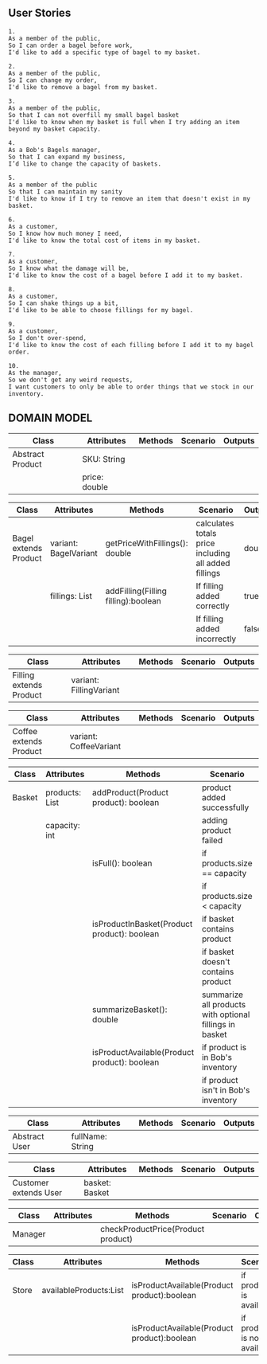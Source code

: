 ## User Stories

```
1.
As a member of the public,
So I can order a bagel before work,
I'd like to add a specific type of bagel to my basket.
```

```
2.
As a member of the public,
So I can change my order,
I'd like to remove a bagel from my basket.
```

```
3.
As a member of the public,
So that I can not overfill my small bagel basket
I'd like to know when my basket is full when I try adding an item beyond my basket capacity.
```

```
4.
As a Bob's Bagels manager,
So that I can expand my business,
I’d like to change the capacity of baskets.
```

```
5.
As a member of the public
So that I can maintain my sanity
I'd like to know if I try to remove an item that doesn't exist in my basket.
```

```
6.
As a customer,
So I know how much money I need,
I'd like to know the total cost of items in my basket.
```

```
7.
As a customer,
So I know what the damage will be,
I'd like to know the cost of a bagel before I add it to my basket.
```

```
8.
As a customer,
So I can shake things up a bit,
I'd like to be able to choose fillings for my bagel.
```

```
9.
As a customer,
So I don't over-spend,
I'd like to know the cost of each filling before I add it to my bagel order.
```

```
10.
As the manager,
So we don't get any weird requests,
I want customers to only be able to order things that we stock in our inventory.
```

## DOMAIN MODEL

| Class            | Attributes    | Methods | Scenario | Outputs |
|------------------|---------------|---------|----------|---------|
| Abstract Product | SKU: String   |         |          |         |
|                  | price: double |         |          |         |

| Class                 | Attributes              | Methods                             | Scenario                                             | Outputs |
|-----------------------|-------------------------|-------------------------------------|------------------------------------------------------|---------|
| Bagel extends Product | variant: BagelVariant   | getPriceWithFillings(): double      | calculates totals price including all added fillings | double  |
|                       | fillings: List<Filling> | addFilling(Filling filling):boolean | If filling added correctly                           | true    |
|                       |                         |                                     | If filling added incorrectly                         | false   |

| Class                   | Attributes              | Methods | Scenario | Outputs |
|-------------------------|-------------------------|---------|----------|---------|
| Filling extends Product | variant: FillingVariant |         |          |         |

| Class                  | Attributes             | Methods | Scenario | Outputs |
|------------------------|------------------------|---------|----------|---------|
| Coffee extends Product | variant: CoffeeVariant |         |          |         |

| Class  | Attributes              | Methods                                      | Scenario                                                | Outputs |
|--------|-------------------------|----------------------------------------------|---------------------------------------------------------|---------|
| Basket | products: List<Product> | addProduct(Product product): boolean         | product added successfully                              | true    |
|        | capacity: int           |                                              | adding product failed                                   | false   |
|        |                         | isFull(): boolean                            | if products.size == capacity                            | true    |
|        |                         |                                              | if products.size < capacity                             | false   |
|        |                         | isProductInBasket(Product product): boolean  | if basket contains product                              | true    |
|        |                         |                                              | if basket doesn't contains product                      | false   |
|        |                         | summarizeBasket(): double                    | summarize all products with optional fillings in basket | double  |
|        |                         | isProductAvailable(Product product): boolean | if product is in Bob's inventory                        | true    |
|        |                         |                                              | if product isn't in Bob's inventory                     | false   |

| Class         | Attributes       | Methods | Scenario | Outputs |
|---------------|------------------|---------|----------|---------|
| Abstract User | fullName: String |         |          |         |

| Class                 | Attributes     | Methods | Scenario | Outputs |
|-----------------------|----------------|---------|----------|---------|
| Customer extends User | basket: Basket |         |          |         |

| Class   | Attributes | Methods                            | Scenario | Outputs |
|---------|------------|------------------------------------|----------|---------|
| Manager |            | checkProductPrice(Product product) |          |         |

| Class | Attributes                       | Methods                                     | Scenario                    | Outputs |
|-------|----------------------------------|---------------------------------------------|-----------------------------|---------|
| Store | availableProducts:List<Products> | isProductAvailable(Product product):boolean | if product is available     | true    |
|       |                                  | isProductAvailable(Product product):boolean | if product is not available | false   |